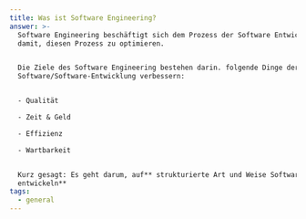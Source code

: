 ```yaml
---
title: Was ist Software Engineering?
answer: >-
  Software Engineering beschäftigt sich dem Prozess der Software Entwicklung und
  damit, diesen Prozess zu optimieren.


  Die Ziele des Software Engineering bestehen darin. folgende Dinge der
  Software/Software-Entwicklung verbessern:


  - Qualität

  - Zeit & Geld

  - Effizienz

  - Wartbarkeit


  Kurz gesagt: Es geht darum, auf** strukturierte Art und Weise Software zu
  entwickeln**
tags:
  - general
---
```


